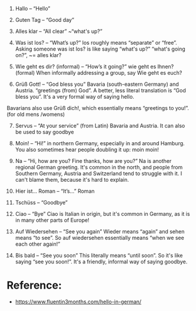 1. Hallo – “Hello”
2. Guten Tag – “Good day”
3. Alles klar – “All clear” ~“what's up?”

4. Was ist los? – “What’s up?”
los roughly means “separate” or “free”. 
Asking someone was ist los? is like saying “what's up?”
“what's going on?”, ~= alles klar?
5. Wie geht es dir? (informal) – “How’s it going?”
wie geht es Ihnen? (formal)
When informally addressing a group, say Wie geht es euch?

6. Grüß Gott! – “God bless you”
Bavaria (south-eastern Germany) and Austria.
“greetings (from) God”.
 A better, less literal translation is “God bless you”. It's a very formal way of saying hello.

Bavarians also use Grüß dich!, which essentially means “greetings to you!”. (for old mens /womens)

7. Servus – “At your service” (from Latin)
 Bavaria and Austria. It can also be used to say goodbye

8. Moin! – “Hi!”
in northern Germany, especially in and around Hamburg. You also sometimes hear people doubling it up: moin moin!

9. Na – “Hi, how are you? Fine thanks, how are you?”
Na is another regional German greeting. It's common in the north, and people from Southern Germany, Austria and Switzerland tend to struggle with it. I can't blame them, because it's hard to explain.

10. Hier ist… Roman – “It’s…” Roman

11. Tschüss – “Goodbye”

12. Ciao – “Bye”
Ciao is Italian in origin, but it's common in Germany, as it is in many other parts of Europe!

13. Auf Wiedersehen – “See you again”
Wieder means “again” and sehen means “to see”. So auf wiedersehen essentially means “when we see each other again!”

14. Bis bald – “See you soon”
This literally means “until soon”. So it's like saying “see you soon!”. It's a friendly, informal way of saying goodbye.

# Reference:
- https://www.fluentin3months.com/hello-in-german/